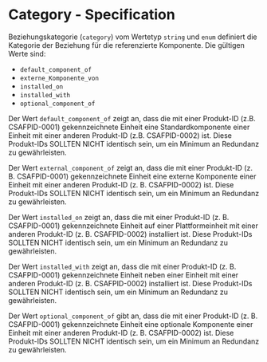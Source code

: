 # Category - Specification

Beziehungskategorie (`category`) vom Wertetyp `string` und `enum` definiert die Kategorie der Beziehung für die referenzierte Komponente. Die gültigen Werte sind:

* `default_component_of`
* `externe_Komponente_von`
* `installed_on`
* `installed_with`
* `optional_component_of`

Der Wert `default_component_of` zeigt an, dass die mit einer Produkt-ID (z.B. CSAFPID-0001) gekennzeichnete Einheit eine Standardkomponente einer Einheit mit einer anderen Produkt-ID (z.B. CSAFPID-0002) ist. Diese Produkt-IDs SOLLTEN NICHT identisch sein, um ein Minimum an Redundanz zu gewährleisten.

Der Wert `external_component_of` zeigt an, dass die mit einer Produkt-ID (z. B. CSAFPID-0001) gekennzeichnete Einheit eine externe Komponente einer Einheit mit einer anderen Produkt-ID (z. B. CSAFPID-0002) ist. Diese Produkt-IDs SOLLTEN NICHT identisch sein, um ein Minimum an Redundanz zu gewährleisten.

Der Wert `installed_on` zeigt an, dass die mit einer Produkt-ID (z. B. CSAFPID-0001) gekennzeichnete Einheit auf einer Plattformeinheit mit einer anderen Produkt-ID (z. B. CSAFPID-0002) installiert ist. Diese Produkt-IDs SOLLTEN NICHT identisch sein, um ein Minimum an Redundanz zu gewährleisten.

Der Wert `installed_with` zeigt an, dass die mit einer Produkt-ID (z. B. CSAFPID-0001) gekennzeichnete Einheit neben einer Einheit mit einer anderen Produkt-ID (z. B. CSAFPID-0002) installiert ist. Diese Produkt-IDs SOLLTEN NICHT identisch sein, um ein Minimum an Redundanz zu gewährleisten.

Der Wert `optional_component_of` gibt an, dass die mit einer Produkt-ID (z. B. CSAFPID-0001) gekennzeichnete Einheit eine optionale Komponente einer Einheit mit einer anderen Produkt-ID (z. B. CSAFPID-0002) ist. Diese Produkt-IDs SOLLTEN NICHT identisch sein, um ein Minimum an Redundanz zu gewährleisten.